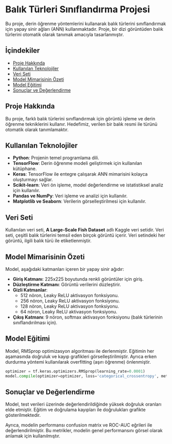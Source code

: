 # Balık Türleri Sınıflandırma Projesi

Bu proje, derin öğrenme yöntemlerini kullanarak balık türlerini sınıflandırmak için yapay sinir ağları (ANN) kullanmaktadır. Proje, bir dizi görüntüden balık türlerini otomatik olarak tanımak amacıyla tasarlanmıştır.

## İçindekiler

- [Proje Hakkında](#proje-hakkında)
- [Kullanılan Teknolojiler](#kullanılan-teknolojiler)
- [Veri Seti](#veri-seti)
- [Model Mimarisinin Özeti](#model-mimarisinin-özeti)
- [Model Eğitimi](#model-eğitimi)
- [Sonuçlar ve Değerlendirme](#sonuçlar-ve-değerlendirme)


## Proje Hakkında

Bu proje, farklı balık türlerini sınıflandırmak için görüntü işleme ve derin öğrenme tekniklerini kullanır. Hedefimiz, verilen bir balık resmi ile türünü otomatik olarak tanımlamaktır.

## Kullanılan Teknolojiler

- **Python**: Projenin temel programlama dili.
- **TensorFlow**: Derin öğrenme modeli geliştirmek için kullanılan kütüphane.
- **Keras**: TensorFlow ile entegre çalışarak ANN mimarisini kolayca oluşturmayı sağlar.
- **Scikit-learn**: Veri ön işleme, model değerlendirme ve istatistiksel analiz için kullanılır.
- **Pandas ve NumPy**: Veri işleme ve analizi için kullanılır.
- **Matplotlib ve Seaborn**: Verilerin görselleştirilmesi için kullanılır.
  
## Veri Seti

Kullanılan veri seti, **A Large-Scale Fish Dataset** adlı Kaggle veri setidir. Veri seti, çeşitli balık türlerini temsil eden birçok görüntü içerir. Veri setindeki her görüntü, ilgili balık türü ile etiketlenmiştir.

## Model Mimarisinin Özeti

Model, aşağıdaki katmanları içeren bir yapay sinir ağıdır:

- **Giriş Katmanı**: 225x225 boyutunda renkli görüntüler için giriş.
- **Düzleştirme Katmanı**: Görüntü verilerini düzleştirir.
- **Gizli Katmanlar**: 
  - 512 nöron, Leaky ReLU aktivasyon fonksiyonu.
  - 256 nöron, Leaky ReLU aktivasyon fonksiyonu.
  - 128 nöron, Leaky ReLU aktivasyon fonksiyonu.
  - 64 nöron, Leaky ReLU aktivasyon fonksiyonu.
- **Çıkış Katmanı**: 9 nöron, softmax aktivasyon fonksiyonu (balık türlerinin sınıflandırılması için).

## Model Eğitimi

Model, RMSprop optimizasyon algoritması ile derlenmiştir. Eğitimin her aşamasında doğruluk ve kayıp grafikleri görselleştirilmiştir. Ayrıca erken durdurma yöntemi kullanılarak overfitting (aşırı öğrenme) önlenmiştir.

```python
optimizer = tf.keras.optimizers.RMSprop(learning_rate=0.0001)
model.compile(optimizer=optimizer, loss='categorical_crossentropy', metrics=['accuracy'])
```



## Sonuçlar ve Değerlendirme
Model, test verileri üzerinde değerlendirildiğinde yüksek doğruluk oranları elde etmiştir. Eğitim ve doğrulama kayıpları ile doğrulukları grafikte gösterilmektedir.

Ayrıca, modelin performansı confusion matrix ve ROC-AUC eğrileri ile değerlendirilmiştir. Bu metrikler, modelin genel performansını görsel olarak anlamak için kullanılmıştır.




